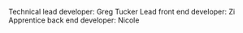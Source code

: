 Technical lead developer: Greg Tucker
Lead front end developer: Zi
Apprentice back end developer: Nicole
